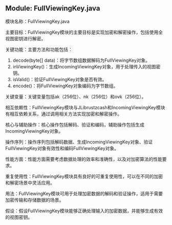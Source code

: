 ## Module: FullViewingKey.java
模块名称：FullViewingKey.java

主要目标：FullViewingKey模块的主要目标是实现加密和解密操作，包括使用全视图密钥进行解密。

关键功能：主要方法和功能包括：
1. decode(byte[] data)：将字节数组数据解码为FullViewingKey对象。
2. inViewingKey()：生成IncomingViewingKey对象，用于处理传入的视图密钥。
3. isValid()：验证FullViewingKey对象是否有效。
4. encode()：将FullViewingKey对象编码为字节数组。

关键变量：关键变量包括ak（256位）、nk（256位）和ovk（256位）。

相互依赖性：FullViewingKey模块与JLibrustzcash和IncomingViewingKey模块有相互依赖关系，通过调用相关方法实现加密和解密操作。

核心与辅助操作：核心操作包括解码、验证和编码，辅助操作包括生成IncomingViewingKey对象。

操作序列：操作序列包括解码数据、生成IncomingViewingKey对象、验证FullViewingKey对象有效性和编码FullViewingKey对象。

性能方面：性能方面需要考虑数据处理的效率和准确性，以及对加密算法的性能要求。

重复使用性：FullViewingKey模块具有良好的可重复使用性，可以在不同的加密和解密场景中灵活应用。

用法：FullViewingKey模块可用于处理加密数据的解码和验证操作，适用于需要加密传输和存储数据的场景。

假设：假设FullViewingKey模块能够正确处理输入的加密数据，并能够生成有效的视图密钥。
